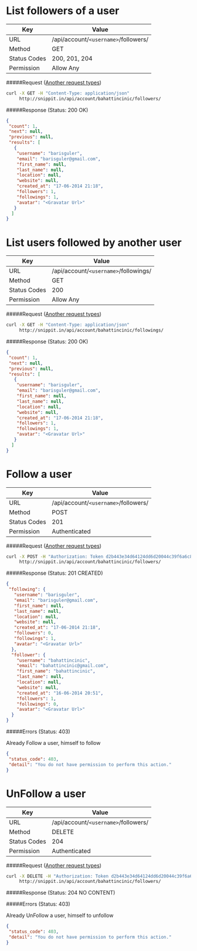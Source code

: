 List followers of a user
===========================
| Key             | Value                                                 |
| ----------------|-------------------------------------------------------|
| URL             | /api/account/`<username>`/followers/                  |
| Method          | GET                                                   |
| Status Codes    | 200, 201, 204                                         |
| Permission      | Allow Any                                             |

#####Request ([Another request types](../example.md))

```bash
curl -X GET -H "Content-Type: application/json"
     http://snippit.in/api/account/bahattincinic/followers/
```

#####Response (Status: 200 OK)

```json
{
 "count": 1,
 "next": null,
 "previous": null,
 "results": [
   {
    "username": "barisguler",
    "email": "barisguler@gmail.com",
    "first_name": null,
    "last_name": null,
    "location": null,
    "website": null,
    "created_at": "17-06-2014 21:18",
    "followers": 1,
    "followings": 1,
    "avatar": "<Gravatar Url>"
   }
  ]
}
```

List users followed by another user
===========================
| Key             | Value                                                 |
| ----------------|-------------------------------------------------------|
| URL             | /api/account/`<username>`/followings/                 |
| Method          | GET                                                   |
| Status Codes    | 200                                                   |
| Permission      | Allow Any                                             |

#####Request ([Another request types](../example.md))

```bash
curl -X GET -H "Content-Type: application/json"
     http://snippit.in/api/account/bahattincinic/followings/
```

#####Response (Status: 200 OK)

```json
{
 "count": 1,
 "next": null,
 "previous": null,
 "results": [
   {
    "username": "barisguler",
    "email": "barisguler@gmail.com",
    "first_name": null,
    "last_name": null,
    "location": null,
    "website": null,
    "created_at": "17-06-2014 21:18",
    "followers": 1,
    "followings": 1,
    "avatar": "<Gravatar Url>"
   }
  ]
}
```

Follow a user
==============================================
| Key             | Value                                                 |
| ----------------|-------------------------------------------------------|
| URL             | /api/account/`<username>`/followers/                  |
| Method          | POST                                                  |
| Status Codes    | 201                                                   |
| Permission      | Authenticated                                         |

#####Request ([Another request types](../example.md))

```bash
curl -X POST -H "Authorization: Token d2b443e34d64124dd6d20044c39f6a6c82fd0ee2"
     http://snippit.in/api/account/bahattincinic/followers/
```

#####Response (Status: 201 CREATED)

```json
{
 "following": {
   "username": "barisguler",
   "email": "barisguler@gmail.com",
   "first_name": null,
   "last_name": null,
   "location": null,
   "website": null,
   "created_at": "17-06-2014 21:18",
   "followers": 0,
   "followings": 1,
   "avatar": "<Gravatar Url>"
  },
  "follower": {
    "username": "bahattincinic",
    "email": "bahattincinic@gmail.com",
    "first_name": "bahattincinic",
    "last_name": null,
    "location": null,
    "website": null,
    "created_at": "16-06-2014 20:51",
    "followers": 1,
    "followings": 0,
    "avatar": "<Gravatar Url>"
  }
}
```

#####Errors (Status: 403)

Already Follow a user, himself to follow
```json
{
 "status_code": 403,
 "detail": "You do not have permission to perform this action."
}
```

UnFollow a user
==============================================
| Key             | Value                                                 |
| ----------------|-------------------------------------------------------|
| URL             | /api/account/`<username>`/followers/                  |
| Method          | DELETE                                                |
| Status Codes    | 204                                                   |
| Permission      | Authenticated                                         |

#####Request ([Another request types](../example.md))

```bash
curl -X DELETE -H "Authorization: Token d2b443e34d64124dd6d20044c39f6a6c82fd0ee2"
     http://snippit.in/api/account/bahattincinic/followers/
```

#####Response (Status: 204 NO CONTENT)

  <Response body is empty>

#####Errors (Status: 403)

Already UnFollow a user,  himself to unfollow
```json
{
 "status_code": 403,
 "detail": "You do not have permission to perform this action."
}
```